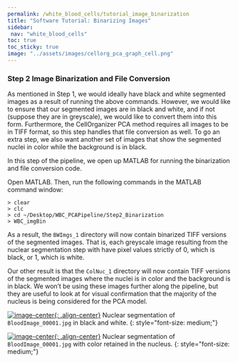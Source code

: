 ```yaml
---
permalink: /white_blood_cells/tutorial_image_binarization
title: "Software Tutorial: Binarizing Images"
sidebar:
 nav: "white_blood_cells"
toc: true
toc_sticky: true
image: "../assets/images/cellorg_pca_graph_cell.png"
---
```


### Step 2 Image Binarization and File Conversion

As mentioned in Step 1, we would ideally have black and white segmented images as a result of running the above commands. However, we would like to ensure that our segmented images are in black and white, and if not (suppose they are in greyscale), we would like to convert them into this form. Furthermore, the CellOrganizer PCA method requires all images to be in TIFF format, so this step handles that file conversion as well. To go an extra step, we also want another set of images that show the segmented nuclei in color while the background is in black.

In this step of the pipeline, we open up MATLAB for running the binarization and file conversion code.

Open MATLAB. Then, run the following commands in the MATLAB command window:

~~~
> clear
> clc
> cd ~/Desktop/WBC_PCAPipeline/Step2_Binarization
> WBC_imgBin
~~~

As a result, the `BWImgs_1` directory will now contain binarized TIFF versions of the segmented images. That is, each greyscale image resulting from the nuclear segmentation step with have pixel values strictly of 0, which is black, or 1, which is white.

Our other result is that the `ColNuc_1` directory will now contain TIFF versions of the segmented images where the nuclei is in color and the background is in black. We won’t be using these images further along the pipeline, but they are useful to look at for visual confirmation that the majority of the nucleus is being considered for the PCA model.

[![image-center](../assets/images/600px/cellorg_segmented.png){: .align-center}](../assets/images/cellorg_segmented.png)
Nuclear segmentation of `BloodImage_00001.jpg` in black and white.
{: style="font-size: medium;"}

[![image-center](../assets/images/600px/cellorg_segmented_color.png){: .align-center}](../assets/images/cellorg_segmented_color.png)
Nuclear segmentation of `BloodImage_00001.jpg` with color retained in the nucleus.
{: style="font-size: medium;"}
